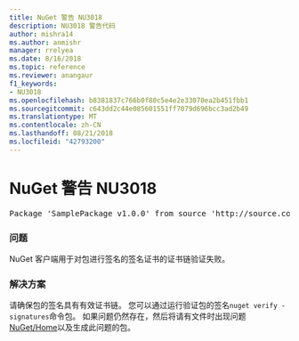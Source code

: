 ```yaml
---
title: NuGet 警告 NU3018
description: NU3018 警告代码
author: mishra14
ms.author: anmishr
manager: rrelyea
ms.date: 8/16/2018
ms.topic: reference
ms.reviewer: anangaur
f1_keywords:
- NU3018
ms.openlocfilehash: b8381837c766b0f80c5e4e2e33070ea2b451fbb1
ms.sourcegitcommit: c643dd2c44e085601551ff7079d696bcc3ad2b49
ms.translationtype: MT
ms.contentlocale: zh-CN
ms.lasthandoff: 08/21/2018
ms.locfileid: "42793200"
---
```

# <a name="nuget-warning-nu3018"></a>NuGet 警告 NU3018

<pre>Package 'SamplePackage v1.0.0' from source 'http://source.com/index.json': The primary signature found a chain building issue: A certificate chain processed, but terminated in a root certificate which is not trusted by the trust provider.</pre>

### <a name="issue"></a>问题

NuGet 客户端用于对包进行签名的签名证书的证书链验证失败。


### <a name="solution"></a>解决方案

请确保包的签名具有有效证书链。 您可以通过运行验证包的签名`nuget verify -signatures`命令包。 如果问题仍然存在，然后将请有文件时出现问题[NuGet/Home](https://github.com/NuGet/Home/issues)以及生成此问题的包。


